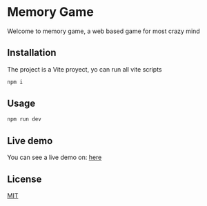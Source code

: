 # Memory Game

Welcome to memory game, a web based game for most crazy mind

## Installation

The project is a Vite proyect, yo can run all vite scripts

```javascript
npm i
```

## Usage

```javascript
npm run dev
```

## Live demo

You can see a live demo on: [here](https://choosealicense.com/licenses/mit/)

## License

[MIT](https://choosealicense.com/licenses/mit/)